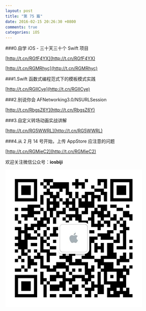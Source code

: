 ```yaml
---
layout: post
title: "第 75 篇"
date: 2016-02-15 20:26:30 +0800
comments: true
categories: iOS
---
```


###0.自学 iOS - 三十天三十个 Swift 项目

[http://t.cn/RGfF4YX](http://t.cn/RGfF4YX)  

[http://t.cn/RGMRhyc](http://t.cn/RGMRhyc)  

###1.Swift 函数式编程范式下的模板模式实践

[http://t.cn/RGIICye](http://t.cn/RGIICye)  

###2.别说你会 AFNetworking3.0/NSURLSession

[http://t.cn/RbgsZ6Y](http://t.cn/RbgsZ6Y)  

###3.自定义转场动画实战讲解

[http://t.cn/RG5WWRL](http://t.cn/RG5WWRL)  

###4.从 2 月 14 号开始，上传 AppStore 应注意的问题

[http://t.cn/RGMieC2](http://t.cn/RGMieC2)  

欢迎关注微信公众号：**iosbiji**

![iOS开发笔记](/images/weixin.jpg)
